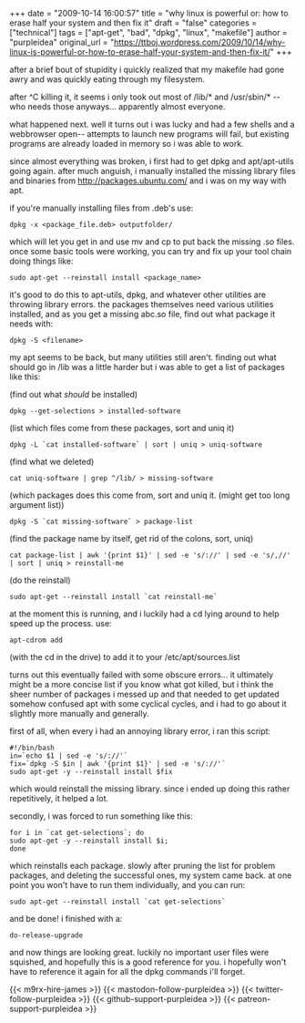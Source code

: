 +++
date = "2009-10-14 16:00:57"
title = "why linux is powerful or: how to erase half your system and then fix it"
draft = "false"
categories = ["technical"]
tags = ["apt-get", "bad", "dpkg", "linux", "makefile"]
author = "purpleidea"
original_url = "https://ttboj.wordpress.com/2009/10/14/why-linux-is-powerful-or-how-to-erase-half-your-system-and-then-fix-it/"
+++

after a brief bout of stupidity i quickly realized that my makefile had gone awry and was quickly eating through my filesystem.

after ^C killing it, it seems i only took out most of /lib/* and /usr/sbin/* -- who needs those anyways... apparently almost everyone.

what happened next. well it turns out i was lucky and had a few shells and a webbrowser open-- attempts to launch new programs will fail, but existing programs are already loaded in memory so i was able to work.

since almost everything was broken, i first had to get dpkg and apt/apt-utils going again. after much anguish, i manually installed the missing library files and binaries from <a href="http://packages.ubuntu.com/">http://packages.ubuntu.com/</a> and i was on my way with apt.

if you're manually installing files from .deb's use:
```
dpkg -x <package_file.deb> outputfolder/
```

which will let you get in and use mv and cp to put back the missing .so files.
once some basic tools were working, you can try and fix up your tool chain doing things like:
```
sudo apt-get --reinstall install <package_name>
```

it's good to do this to apt-utils, dpkg, and whatever other utilities are throwing library errors. the packages themselves need various utilities installed, and as you get a missing abc.so file, find out what package it needs with:
```
dpkg -S <filename>
```

my apt seems to be back, but many utilities still aren't. finding out what should go in /lib was a little harder but i was able to get a list of packages like this:

(find out what *should* be installed)
```
dpkg --get-selections > installed-software
```

(list which files come from these packages, sort and uniq it)
```
dpkg -L `cat installed-software` | sort | uniq > uniq-software
```

(find what we deleted)
```
cat uniq-software | grep ^/lib/ > missing-software
```

(which packages does this come from, sort and uniq it. (might get too long argument list))
```
dpkg -S `cat missing-software` > package-list
```

(find the package name by itself, get rid of the colons, sort, uniq)
```
cat package-list | awk '{print $1}' | sed -e 's/://' | sed -e 's/,//' | sort | uniq > reinstall-me
```

(do the reinstall)
```
sudo apt-get --reinstall install `cat reinstall-me`
```

at the moment this is running, and i luckily had a cd lying around to help speed up the process. use:
```
apt-cdrom add
```

(with the cd in the drive) to add it to your /etc/apt/sources.list

turns out this eventually failed with some obscure errors... it ultimately might be a more concise list if you know what got killed, but i think the sheer number of packages i messed up and that needed to get updated somehow confused apt with some cyclical cycles, and i had to go about it slightly more manually and generally.

first of all, when every i had an annoying library error, i ran this script:
```
#!/bin/bash
in=`echo $1 | sed -e 's/://'`
fix=`dpkg -S $in | awk '{print $1}' | sed -e 's/://'`
sudo apt-get -y --reinstall install $fix
```

which would reinstall the missing library. since i ended up doing this rather repetitively, it helped a lot.

secondly, i was forced to run something like this:
```
for i in `cat get-selections`; do
sudo apt-get -y --reinstall install $i;
done
```

which reinstalls each package. slowly after pruning the list for problem packages, and deleting the successful ones, my system came back. at one point you won't have to run them individually, and you can run:
```
sudo apt-get --reinstall install `cat get-selections`
```

and be done! i finished with a:
```
do-release-upgrade
```

and now things are looking great. luckily no important user files were squished, and hopefully this is a good reference for you. i hopefully won't have to reference it again for all the dpkg commands i'll forget.

{{< m9rx-hire-james >}}
{{< mastodon-follow-purpleidea >}}
{{< twitter-follow-purpleidea >}}
{{< github-support-purpleidea >}}
{{< patreon-support-purpleidea >}}
